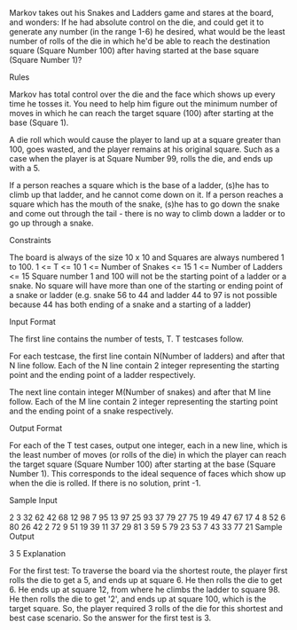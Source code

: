 Markov takes out his Snakes and Ladders game and stares at the board, and wonders: If he had absolute control on the die, and could get it to generate any number (in the range 1-6) he desired, what would be the least number of rolls of the die in which he'd be able to reach the destination square (Square Number 100) after having started at the base square (Square Number 1)?

Rules

Markov has total control over the die and the face which shows up every time he tosses it. You need to help him figure out the minimum number of moves in which he can reach the target square (100) after starting at the base (Square 1).

A die roll which would cause the player to land up at a square greater than 100, goes wasted, and the player remains at his original square. Such as a case when the player is at Square Number 99, rolls the die, and ends up with a 5.

If a person reaches a square which is the base of a ladder, (s)he has to climb up that ladder, and he cannot come down on it. If a person reaches a square which has the mouth of the snake, (s)he has to go down the snake and come out through the tail - there is no way to climb down a ladder or to go up through a snake.

Constraints

The board is always of the size 10 x 10 and Squares are always numbered 1 to 100. 
1 <= T <= 10 
1 <= Number of Snakes <= 15 
1 <= Number of Ladders <= 15 
Square number 1 and 100 will not be the starting point of a ladder or a snake. 
No square will have more than one of the starting or ending point of a snake or ladder (e.g. snake 56 to 44 and ladder 44 to 97 is not possible because 44 has both ending of a snake and a starting of a ladder)

Input Format

The first line contains the number of tests, T. T testcases follow.

For each testcase, the first line contain N(Number of ladders) and after that N line follow. Each of the N line contain 2 integer representing the starting point and the ending point of a ladder respectively.

The next line contain integer M(Number of snakes) and after that M line follow. Each of the M line contain 2 integer representing the starting point and the ending point of a snake respectively.

Output Format

For each of the T test cases, output one integer, each in a new line, which is the least number of moves (or rolls of the die) in which the player can reach the target square (Square Number 100) after starting at the base (Square Number 1). This corresponds to the ideal sequence of faces which show up when the die is rolled. 
If there is no solution, print -1.

Sample Input

2
3
32 62
42 68
12 98
7
95 13
97 25
93 37
79 27
75 19
49 47
67 17
4
8 52
6 80
26 42
2 72
9
51 19
39 11
37 29
81 3
59 5
79 23
53 7
43 33
77 21 
Sample Output

3
5
Explanation

For the first test: To traverse the board via the shortest route, the player first rolls the die to get a 5, and ends up at square 6. He then rolls the die to get 6. He ends up at square 12, from where he climbs the ladder to square 98. He then rolls the die to get '2', and ends up at square 100, which is the target square. So, the player required 3 rolls of the die for this shortest and best case scenario. So the answer for the first test is 3.
